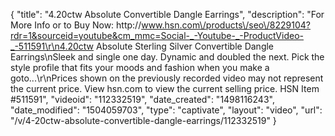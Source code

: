 {
    "title": "4.20ctw Absolute  Convertible Dangle Earrings",
    "description": "For More Info or to Buy Now: http:\/\/www.hsn.com\/products\/seo\/8229104?rdr=1&sourceid=youtube&cm_mmc=Social-_-Youtube-_-ProductVideo-_-511591\r\n4.20ctw Absolute Sterling Silver Convertible Dangle Earrings\nSleek and single one day. Dynamic and doubled the next. Pick the style profile that fits your moods and fashion when you make a goto...\r\nPrices shown on the previously recorded video may not represent the current price.  View hsn.com to view the current selling price. HSN Item #511591",
    "videoid": "112332519",
    "date_created": "1498116243",
    "date_modified": "1504059703",
    "type": "captivate",
    "layout": "video",
    "url": "\/v\/4-20ctw-absolute-convertible-dangle-earrings\/112332519"
}